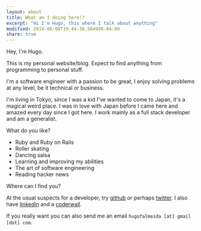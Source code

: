 ```yaml
---
layout: about
title: What am I doing here!? 
excerpt: "Hi I'm Hugo, this where I talk about anything"
modified: 2014-08-08T19:44:38.564948-04:00
share: true
---
```


Hey, I'm Hugo.

This is my personal website/blog. Expect to find anything from programming to personal stuff.

I'm a software engineer with a passion to be great, I enjoy solving problems at any level, be it technical or business.

I'm living in Tokyo, since I was a kid I've wanted to come to Japan, it's a magical weird place. I was in love with Japan before I came here and amazed every day since I got here. I work mainly as a full stack developer and am a generalist.

What do you like?

* Ruby and Ruby on Rails
* Roller skating
* Dancing salsa
* Learning and improving my abilities
* The art of software engineering
* Reading hacker news

Where can I find you?

At the usual suspects for a developer, try [github](http://github.com/GriffinHeart) or perhaps [twitter](https://twitter.com/leShadowGriff). I also have [linkedin](https://www.linkedin.com/in/hfalmeida) and a [coderwall](https://coderwall.com/griffinheart).

If you really want you can also send me an email `hugofalmeida [at] gmail [dot] com`.
